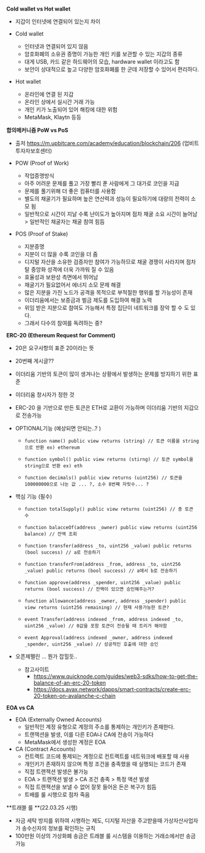 **Cold wallet vs Hot wallet**

* 지갑이 인터넷에 연결되어 있는지 차이

* Cold wallet
  * 인터넷과 연결되어 있지 않음
  * 암호화폐의 소유권 증명이 가능한 개인 키를 보관할 수 있는 지갑의 종류
  * 대게 USB, 카드 같은 하드웨어의 모습, hardware wallet 이라고도 함
  * 보안이 상대적으로 높고 다양한 암호화폐를 한 군데 저장할 수 있어서 편리하다.
* Hot wallet
  * 온라인에 연결 된 지갑
  * 온라인 상에서 실시간 거래 가능
  * 개인 키가 노출되어 있어 해킹에 대한 위험
  * MetaMask, Klaytn 등등



**합의메커니즘 PoW vs PoS**

* 출저 https://m.upbitcare.com/academy/education/blockchain/206 (업비트 투자자보호센터)

* POW (Proof of Work)
  * 작업증명방식
  * 아주 어려운 문제를 풀고 가장 빨리 푼 사람에게 그 대가로 코인을 지급
  * 문제를 풀기위해 더 좋은 컴퓨터를 사용함
  * 별도의 채굴기가 필요하며 높은 연산력과 성능이 필요하기에 대량의 전력이 소모 됨
  * 일반적으로 시간이 지날 수록 난이도가 높아지며 점차 채굴 소요 시간이 늘어남 > 일반적인 채굴자는 채굴 참여 힘듬
* POS (Proof of Stake)
  * 지분증명
  * 지분이 더 많을 수록 코인을 더 줌
  * 디지털 자산을 소유한 검증자만 참여가 가능하므로 채굴 경쟁이 사라지며 점차 탈 중앙화 성격에 더욱 가까워 질 수 있음
  * 효율성과 보완성 측면에서 뛰어남
  * 채굴기가 필요없어서 에너지 소모 문제 해결
  * 많은 지분을 가진 노드가 공격을 목적으로 부적절한 행위를 할 가능성이 존재
  * 이더리움에서는 보증금과 벌금 제도를 도입하여 해결 노력
  * 위임 받은 지분으로 참여도 가능해서 특정 집단이 네트워크를 장악 할 수 도 있다.
  * 그래서 다수의 참여를 독려하는 중?



**ERC-20 (Ethereum Request for Comment)**

* 20은 요구사항의 표준 20이라는 뜻

* 20번째 게시글??

* 이더리움 기반의 토큰이 많이 생겨나는 상황에서 발생하는 문제를 방지하기 위한 표준

* 이더리움 창시자가 정한 것

* ERC-20 을 기반으로 만든 토큰은 ETH로 교환이 가능하며 이더리움 기반의 지갑으로 전송가능

* OPTIONAL기능 (예상되면 안되는..? )

  * ```solidity
    function name() public view returns (string) // 토큰 이름을 string으로 반환 ex) ethereum
    ```

  * ```solidity
    function symbol() public view returns (stirng) // 토큰 symbol을 string으로 반환 ex) eth 
    ```

  * ```solidity
    function decimals() public view returns (uint256) // 토큰을 100000000으로 나눈 값 ... ?, 소수 8번째 자릿수... ?
    ```

* 핵심 기능 (필수)

  * ```solidity
    function totalSupply() public view returns (uint256) // 총 토큰 수
    ```

  * ```solidity
    function balacceOf(address _owner) public view returns (uint256 balance) // 잔액 조회
    ```

  * ```solidity
    function transfer(address _to, uint256 _value) public returns (bool success) // a로 전송하기
    ```

  * ```solidity
    function transferFrom(address _from, address _to, uint256 _value) public returns (bool success) // a에서 b로 전송하기
    ```

  * ```solidity
    function approve(address _spender, uint256 _value) public returns (bool success) // 잔액이 있으면 승인해주는거?
    ```

  * ```solidity
    function allowance(address _owner, address _spender) public view returns (uint256 remaining) // 현재 사용가능한 토큰?
    ```

  * ```solidity
    event Transfer(address indexed _from, address indexed _to, uint256 _value) // 0값을 포함 토큰이 전송될 때 트리거 해야함
    ```

  * ```solidity
    event Approval(address indexed _owner, address indexed _spender, uint256 _value) // 성공적인 호출에 대한 승인
    ```

* 오픈제펠린 ... 뭔가 잡힐듯..
  * 참고사이트
    * https://www.quicknode.com/guides/web3-sdks/how-to-get-the-balance-of-an-erc-20-token
    * https://docs.avax.network/dapps/smart-contracts/create-erc-20-token-on-avalanche-c-chain



**EOA vs CA**

* EOA (Externally Owned Accounts)
  * 일반적인 계정 유형으로 계정의 주소를 통제하는 개인키가 존재한다.
  * 트랜잭션을 발생, 이를 다른 EOA나 CA에 전송이 가능하다
  * MetaMask에서 생성한 계정은 EOA
* CA (Contract Accounts)
  * 컨트랙트 코드에 통제되는 계정으로 컨트랙트를 네트워크에 배포할 때 사용
  * 개인키가 존재하지 않으며 특정 조건을 충족했을 때 실행되는 코드가 존재
  * 직접 트랜잭션 발생은 불가능
  * EOA > 트랜잭션 발생 > CA 조건 충족 > 특정 액션 발생
  * 직접 트랜잭션을 보낼 수 없어 잘못 들어온 돈은 복구가 힘듬
  * 트배를 룰 시행으로 점차 죽음



**트래블 룰 **(22.03.25 시행)

* 자금 세탁 방지를 위하여 시행하는 제도, 디지털 자산을 주고받을때 가상자산사업자가 송수신자의 정보를 확인하는 규칙
* 100만원 이상의 가상화폐 송금은 트래블 룰 시스템을 이용하는 거래소에서만 송금 가능



